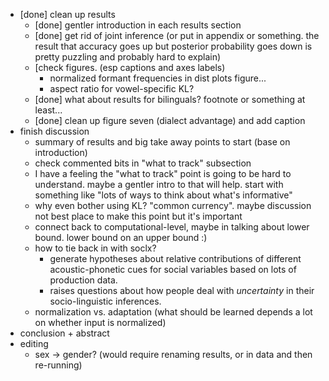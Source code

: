 
* [done] clean up results
    * [done] gentler introduction in each results section
    * [done] get rid of joint inference (or put in appendix or something. the result that accuracy goes up but posterior probability goes down is pretty puzzling and probably hard to explain)
    * [check figures. (esp captions and axes labels)
        * normalized formant frequencies in dist plots figure...
        * aspect ratio for vowel-specific KL?
    * [done] what about results for bilinguals? footnote or something at least...
    * [done] clean up figure seven (dialect advantage) and add caption
* finish discussion
    * summary of results and big take away points to start (base on introduction)
    * check commented bits in "what to track" subsection
    * I have a feeling the "what to track" point is going to be hard to understand. maybe a gentler intro to that will help. start with something like "lots of ways to think about what's informative"
    * why even bother using KL? "common currency". maybe discussion not best place to make this point but it's important
    * connect back to computational-level, maybe in talking about lower bound. lower bound on an upper bound :)
    * how to tie back in with soclx?
        * generate hypotheses about relative contributions of different acoustic-phonetic cues for social variables based on lots of production data.
        * raises questions about how people deal with _uncertainty_ in their socio-linguistic inferences.
    * normalization vs. adaptation (what should be learned depends a lot on whether input is normalized)
* conclusion + abstract
* editing
    * sex -> gender? (would require renaming results, or in data and then re-running)
